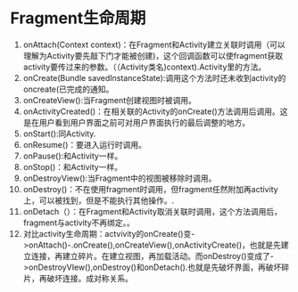 # Fragment生命周期

1. onAttach(Context context)：在Fragment和Activity建立关联时调用（可以理解为Activity要先敲下门才能被创建)，这个回调函数可以使fragment获取activity要传过来的参数。（（Activity类名)context).Activity里的方法。
2. onCreate(Bundle savedInstanceState):调用这个方法时还未收到activity的oncreate(已完成的通知。
3. onCreateView():当Fragment创建视图时被调用。
4. onActivityCreated()：在相关联的Activity的onCreate()方法调用后调用。这是在用户看到用户界面之前可对用户界面执行的最后调整的地方。
5. onStart():同Activity.
6. onResume()：要进入运行时调用。
7. onPause():和Activity一样。
8. onStop()：和Activity一样。
9. onDestroyView():当Fragment中的视图被移除时调用。
10. onDestroy()：不在使用fragment时调用，但fragment任然附加再activity上，可以被找到，但是不能执行其他操作。.
11. onDetach（）：在Fragment和Activity取消关联时调用，这个方法调用后，fragment与activity不再绑定。。
12. 对比activity生命周期：actvivity的onCreate()变->onAttach()-.onCreate(),onCreateView(),onActivityCreate()，也就是先建立连接，再建立碎片。在建立视图，再加载活动。而onDestroy()变成了->onDestroyVIew(),onDestroy()和onDetach().也就是先破坏界面，再破坏碎片，再破坏连接。成对称关系。